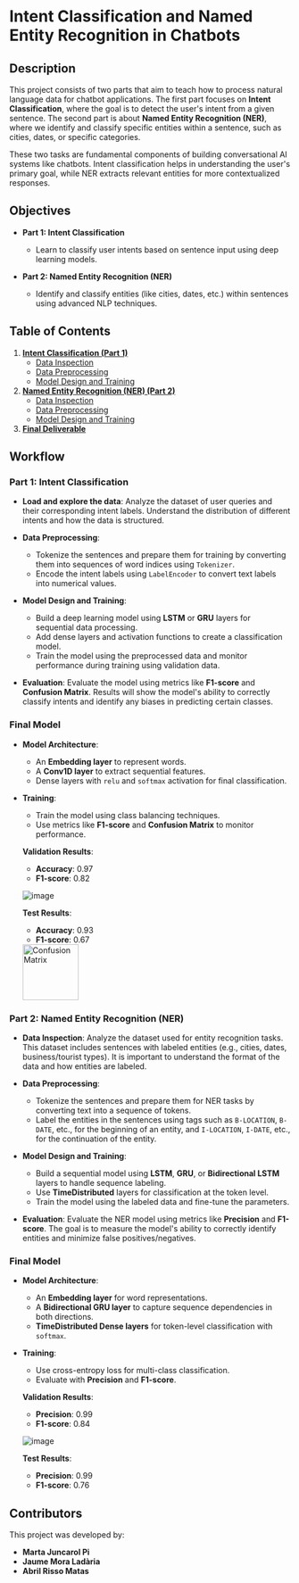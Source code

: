 # Intent Classification and Named Entity Recognition in Chatbots

## Description

This project consists of two parts that aim to teach how to process natural language data for chatbot applications. The first part focuses on **Intent Classification**, where the goal is to detect the user's intent from a given sentence. The second part is about **Named Entity Recognition (NER)**, where we identify and classify specific entities within a sentence, such as cities, dates, or specific categories.

These two tasks are fundamental components of building conversational AI systems like chatbots. Intent classification helps in understanding the user's primary goal, while NER extracts relevant entities for more contextualized responses.

## Objectives

- **Part 1: Intent Classification**
  - Learn to classify user intents based on sentence input using deep learning models.
  
- **Part 2: Named Entity Recognition (NER)**
  - Identify and classify entities (like cities, dates, etc.) within sentences using advanced NLP techniques.

## Table of Contents

1. **[Intent Classification (Part 1)](#intent-classification)**
   - [Data Inspection](#section-one)
   - [Data Preprocessing](#section-two)
   - [Model Design and Training](#section-three)
2. **[Named Entity Recognition (NER) (Part 2)](#ner)**
   - [Data Inspection](#section-one)
   - [Data Preprocessing](#section-two)
   - [Model Design and Training](#section-three)
3. **[Final Deliverable](#section-four)**

## Workflow

### Part 1: Intent Classification

- **Load and explore the data**: Analyze the dataset of user queries and their corresponding intent labels. Understand the distribution of different intents and how the data is structured.
  
- **Data Preprocessing**:
    - Tokenize the sentences and prepare them for training by converting them into sequences of word indices using `Tokenizer`.
    - Encode the intent labels using `LabelEncoder` to convert text labels into numerical values.
  
- **Model Design and Training**:
    - Build a deep learning model using **LSTM** or **GRU** layers for sequential data processing.
    - Add dense layers and activation functions to create a classification model.
    - Train the model using the preprocessed data and monitor performance during training using validation data.

- **Evaluation**: Evaluate the model using metrics like **F1-score** and **Confusion Matrix**. Results will show the model's ability to correctly classify intents and identify any biases in predicting certain classes.

### Final Model
- **Model Architecture**:
    - An **Embedding layer** to represent words.
    - A **Conv1D layer** to extract sequential features.
    - Dense layers with `relu` and `softmax` activation for final classification.

- **Training**:
    - Train the model using class balancing techniques.
    - Use metrics like **F1-score** and **Confusion Matrix** to monitor performance.

   **Validation Results**:
    - **Accuracy**: 0.97
    - **F1-score**: 0.82

    ![image](https://github.com/user-attachments/assets/8154fe7d-2a6b-426e-9555-7d37495b153f)

    **Test Results**:
    - **Accuracy**: 0.93
    - **F1-score**: 0.67

  <img src="https://github.com/user-attachments/assets/2dd043b2-5209-46fe-afdd-19582d206f58" alt="Confusion Matrix" width="100"/>

### Part 2: Named Entity Recognition (NER)

- **Data Inspection**: Analyze the dataset used for entity recognition tasks. This dataset includes sentences with labeled entities (e.g., cities, dates, business/tourist types). It is important to understand the format of the data and how entities are labeled.

- **Data Preprocessing**:
    - Tokenize the sentences and prepare them for NER tasks by converting text into a sequence of tokens.
    - Label the entities in the sentences using tags such as `B-LOCATION`, `B-DATE`, etc., for the beginning of an entity, and `I-LOCATION`, `I-DATE`, etc., for the continuation of the entity.
  
- **Model Design and Training**:
    - Build a sequential model using **LSTM**, **GRU**, or **Bidirectional LSTM** layers to handle sequence labeling.
    - Use **TimeDistributed** layers for classification at the token level.
    - Train the model using the labeled data and fine-tune the parameters.

- **Evaluation**: Evaluate the NER model using metrics like **Precision** and **F1-score**. The goal is to measure the model's ability to correctly identify entities and minimize false positives/negatives.

### Final Model
- **Model Architecture**:
    - An **Embedding layer** for word representations.
    - A **Bidirectional GRU layer** to capture sequence dependencies in both directions.
    - **TimeDistributed Dense layers** for token-level classification with `softmax`.

- **Training**:
    - Use cross-entropy loss for multi-class classification.
    - Evaluate with **Precision** and **F1-score**.

   **Validation Results**:
    - **Precision**: 0.99
    - **F1-score**: 0.84
      
  ![image](https://github.com/user-attachments/assets/60364964-f24a-4200-a57f-527d9f702d89)

    **Test Results**:
    - **Precision**: 0.99
    - **F1-score**: 0.76

## Contributors

This project was developed by:
- **Marta Juncarol Pi**
- **Jaume Mora Ladària**
- **Abril Risso Matas**
